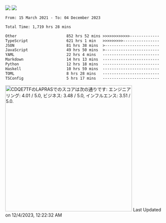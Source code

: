<div>
  <img src="https://github-readme-stats.vercel.app/api?username=naporin0624&count_private=true&show_icons=true" />
  <img src="https://github-readme-stats.vercel.app/api/top-langs/?username=naporin0624&layout=compact&hide=css" />
  <!--START_SECTION:waka-->

```txt
From: 15 March 2021 - To: 04 December 2023

Total Time: 1,719 hrs 28 mins

Other                      852 hrs 52 mins >>>>>>>>>>>>-------------   49.60 %
TypeScript                 621 hrs 1 min   >>>>>>>>>----------------   36.12 %
JSON                       81 hrs 38 mins  >------------------------   04.75 %
JavaScript                 49 hrs 50 mins  >------------------------   02.90 %
YAML                       22 hrs 4 mins   -------------------------   01.28 %
Markdown                   14 hrs 13 mins  -------------------------   00.83 %
Python                     12 hrs 18 mins  -------------------------   00.72 %
Haskell                    10 hrs 59 mins  -------------------------   00.64 %
TOML                       8 hrs 28 mins   -------------------------   00.49 %
TSConfig                   5 hrs 17 mins   -------------------------   00.31 %
```

<!--END_SECTION:waka-->
  
  <!--START_SECTION:lapras-card-->
<p ><a href="https://lapras.com/public/CDQE7TF" target="_blank" rel="noopener noreferrer"><img alt="CDQE7TFのLAPRASでのスコアは次の通りです: エンジニアリング: 4.01 / 5.0, ビジネス: 3.48 / 5.0, インフルエンス: 3.51 / 5.0." src="https://lapras-card-generator.vercel.app/api/svg?e=4.01&b=3.48&i=3.51&b1=%23232323&b2=%236d6d6d&i1=%23212121&i2=%23818181&l=ja" width="400" ></a>  
Last Updated on 12/4/2023, 12:22:32 AM</p>
<!--END_SECTION:lapras-card-->
</div>
